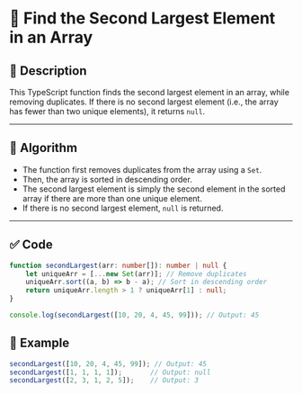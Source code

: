 # 📘 Find the Second Largest Element in an Array

## 🧮 Description
This TypeScript function finds the second largest element in an array, while removing duplicates. If there is no second largest element (i.e., the array has fewer than two unique elements), it returns `null`.

---

## 📐 Algorithm

- The function first removes duplicates from the array using a `Set`.
- Then, the array is sorted in descending order.
- The second largest element is simply the second element in the sorted array if there are more than one unique element.
- If there is no second largest element, `null` is returned.

---

## ✅ Code

```typescript
function secondLargest(arr: number[]): number | null {
    let uniqueArr = [...new Set(arr)]; // Remove duplicates
    uniqueArr.sort((a, b) => b - a); // Sort in descending order
    return uniqueArr.length > 1 ? uniqueArr[1] : null;
}

console.log(secondLargest([10, 20, 4, 45, 99])); // Output: 45
```
## 🧪 Example
```typescript
secondLargest([10, 20, 4, 45, 99]); // Output: 45
secondLargest([1, 1, 1, 1]);       // Output: null
secondLargest([2, 3, 1, 2, 5]);    // Output: 3
```
